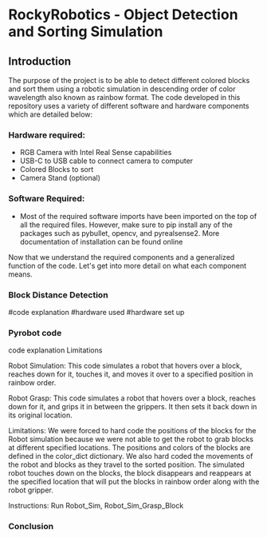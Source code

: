 # **RockyRobotics - Object Detection and Sorting Simulation**


## Introduction 
The purpose of the project is to be able to detect different colored blocks and sort them using a robotic simulation in descending order of color wavelength also known as rainbow format. The code developed in this repository uses a variety of different software and hardware components which are detailed below:

### Hardware required:
* RGB Camera with Intel Real Sense capabilities
* USB-C to USB cable to connect camera to computer
* Colored Blocks to sort 
* Camera Stand (optional) 

### Software Required:
* Most of the required software imports have been imported on the top of all the required files. However, make sure to pip install any of the packages such as pybullet, opencv, and pyrealsense2. More documentation of installation can be found online

Now that we understand the required components and a generalized function of the code. Let's get into more detail on what each component means.

### Block Distance Detection 
#code explanation
#hardware used
#hardware set up

### Pyrobot code 
code explanation
Limitations

Robot Simulation:
This code simulates a robot that hovers over a block, reaches down for it, touches it, and moves it over to a specified position in rainbow order.

Robot Grasp:
This code simulates a robot that hovers over a block, reaches down for it, and grips it in between the grippers. It then sets it back down in its original location.

Limitations:
We were forced to hard code the positions of the blocks for the Robot simulation because we were not able to get the robot to grab blocks at different specified locations. The positions and colors of the blocks are defined in the color_dict dictionary. We also hard coded the movements of the robot and blocks as they travel to the sorted position. The simulated robot touches down on the blocks, the block disappears and reappears at the specified location that will put the blocks in rainbow order along with the robot gripper.

Instructions:
Run Robot_Sim, Robot_Sim_Grasp_Block

### Conclusion

